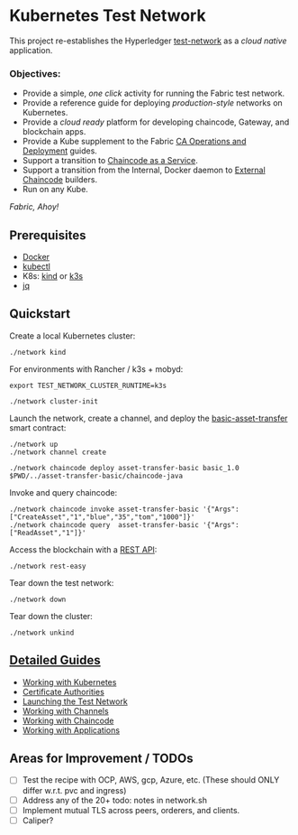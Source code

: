 # Kubernetes Test Network 

This project re-establishes the Hyperledger [test-network](../test-network) as a _cloud native_ application.

### Objectives:

- Provide a simple, _one click_ activity for running the Fabric test network.
- Provide a reference guide for deploying _production-style_ networks on Kubernetes.
- Provide a _cloud ready_ platform for developing chaincode, Gateway, and blockchain apps.
- Provide a Kube supplement to the Fabric [CA Operations and Deployment](https://hyperledger-fabric-ca.readthedocs.io/en/latest/deployguide/ca-deploy.html) guides.
- Support a transition to [Chaincode as a Service](https://hyperledger-fabric.readthedocs.io/en/latest/cc_service.html).
- Support a transition from the Internal, Docker daemon to [External Chaincode](https://hyperledger-fabric.readthedocs.io/en/latest/cc_launcher.html) builders.
- Run on any Kube.

_Fabric, Ahoy!_ 


## Prerequisites 

- [Docker](https://www.docker.com)
- [kubectl](https://kubernetes.io/docs/tasks/tools/)
- K8s: [kind](https://kind.sigs.k8s.io/docs/user/quick-start/#installation) or [k3s](https://rancherdesktop.io)
- [jq](https://stedolan.github.io/jq/)


## Quickstart

Create a local Kubernetes cluster:
```shell
./network kind
```
For environments with Rancher / k3s + mobyd: 
```shell
export TEST_NETWORK_CLUSTER_RUNTIME=k3s

./network cluster-init 
```

Launch the network, create a channel, and deploy the [basic-asset-transfer](../asset-transfer-basic) smart contract: 
```shell
./network up
./network channel create

./network chaincode deploy asset-transfer-basic basic_1.0 $PWD/../asset-transfer-basic/chaincode-java
```

Invoke and query chaincode:
```shell
./network chaincode invoke asset-transfer-basic '{"Args":["CreateAsset","1","blue","35","tom","1000"]}' 
./network chaincode query  asset-transfer-basic '{"Args":["ReadAsset","1"]}'
```

Access the blockchain with a [REST API](https://github.com/hyperledger/fabric-samples/tree/main/asset-transfer-basic/rest-api-typescript): 
```shell
./network rest-easy
```

Tear down the test network: 
```shell
./network down 
```

Tear down the cluster: 
```shell
./network unkind
```


## [Detailed Guides](docs/README.md)

- [Working with Kubernetes](docs/KUBERNETES.md)
- [Certificate Authorities](docs/CA.md)
- [Launching the Test Network](docs/TEST_NETWORK.md)
- [Working with Channels](docs/CHANNELS.md)
- [Working with Chaincode](docs/CHAINCODE.md)
- [Working with Applications](docs/APPLICATIONS.md)


## Areas for Improvement / TODOs

- [ ] Test the recipe with OCP, AWS, gcp, Azure, etc. (These should ONLY differ w.r.t. pvc and ingress)
- [ ] Address any of the 20+ todo: notes in network.sh
- [ ] Implement mutual TLS across peers, orderers, and clients. 
- [ ] Caliper?  
